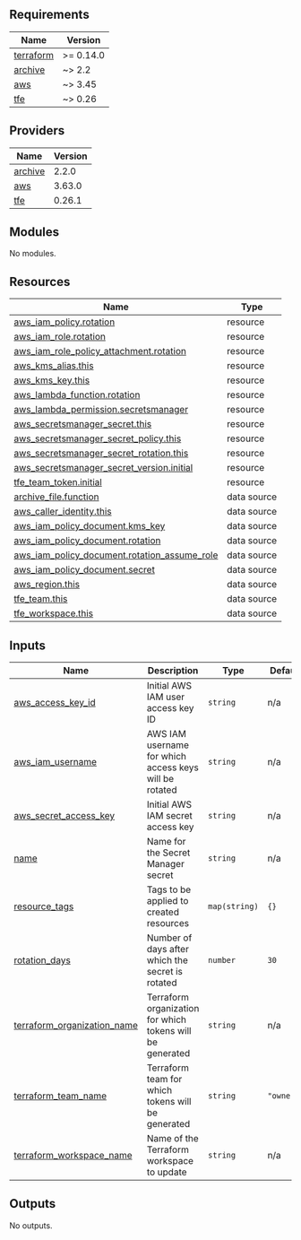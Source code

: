<!-- BEGIN_TF_DOCS -->
## Requirements

| Name | Version |
|------|---------|
| <a name="requirement_terraform"></a> [terraform](#requirement\_terraform) | >= 0.14.0 |
| <a name="requirement_archive"></a> [archive](#requirement\_archive) | ~> 2.2 |
| <a name="requirement_aws"></a> [aws](#requirement\_aws) | ~> 3.45 |
| <a name="requirement_tfe"></a> [tfe](#requirement\_tfe) | ~> 0.26 |

## Providers

| Name | Version |
|------|---------|
| <a name="provider_archive"></a> [archive](#provider\_archive) | 2.2.0 |
| <a name="provider_aws"></a> [aws](#provider\_aws) | 3.63.0 |
| <a name="provider_tfe"></a> [tfe](#provider\_tfe) | 0.26.1 |

## Modules

No modules.

## Resources

| Name | Type |
|------|------|
| [aws_iam_policy.rotation](https://registry.terraform.io/providers/hashicorp/aws/latest/docs/resources/iam_policy) | resource |
| [aws_iam_role.rotation](https://registry.terraform.io/providers/hashicorp/aws/latest/docs/resources/iam_role) | resource |
| [aws_iam_role_policy_attachment.rotation](https://registry.terraform.io/providers/hashicorp/aws/latest/docs/resources/iam_role_policy_attachment) | resource |
| [aws_kms_alias.this](https://registry.terraform.io/providers/hashicorp/aws/latest/docs/resources/kms_alias) | resource |
| [aws_kms_key.this](https://registry.terraform.io/providers/hashicorp/aws/latest/docs/resources/kms_key) | resource |
| [aws_lambda_function.rotation](https://registry.terraform.io/providers/hashicorp/aws/latest/docs/resources/lambda_function) | resource |
| [aws_lambda_permission.secretsmanager](https://registry.terraform.io/providers/hashicorp/aws/latest/docs/resources/lambda_permission) | resource |
| [aws_secretsmanager_secret.this](https://registry.terraform.io/providers/hashicorp/aws/latest/docs/resources/secretsmanager_secret) | resource |
| [aws_secretsmanager_secret_policy.this](https://registry.terraform.io/providers/hashicorp/aws/latest/docs/resources/secretsmanager_secret_policy) | resource |
| [aws_secretsmanager_secret_rotation.this](https://registry.terraform.io/providers/hashicorp/aws/latest/docs/resources/secretsmanager_secret_rotation) | resource |
| [aws_secretsmanager_secret_version.initial](https://registry.terraform.io/providers/hashicorp/aws/latest/docs/resources/secretsmanager_secret_version) | resource |
| [tfe_team_token.initial](https://registry.terraform.io/providers/hashicorp/tfe/latest/docs/resources/team_token) | resource |
| [archive_file.function](https://registry.terraform.io/providers/hashicorp/archive/latest/docs/data-sources/file) | data source |
| [aws_caller_identity.this](https://registry.terraform.io/providers/hashicorp/aws/latest/docs/data-sources/caller_identity) | data source |
| [aws_iam_policy_document.kms_key](https://registry.terraform.io/providers/hashicorp/aws/latest/docs/data-sources/iam_policy_document) | data source |
| [aws_iam_policy_document.rotation](https://registry.terraform.io/providers/hashicorp/aws/latest/docs/data-sources/iam_policy_document) | data source |
| [aws_iam_policy_document.rotation_assume_role](https://registry.terraform.io/providers/hashicorp/aws/latest/docs/data-sources/iam_policy_document) | data source |
| [aws_iam_policy_document.secret](https://registry.terraform.io/providers/hashicorp/aws/latest/docs/data-sources/iam_policy_document) | data source |
| [aws_region.this](https://registry.terraform.io/providers/hashicorp/aws/latest/docs/data-sources/region) | data source |
| [tfe_team.this](https://registry.terraform.io/providers/hashicorp/tfe/latest/docs/data-sources/team) | data source |
| [tfe_workspace.this](https://registry.terraform.io/providers/hashicorp/tfe/latest/docs/data-sources/workspace) | data source |

## Inputs

| Name | Description | Type | Default | Required |
|------|-------------|------|---------|:--------:|
| <a name="input_aws_access_key_id"></a> [aws\_access\_key\_id](#input\_aws\_access\_key\_id) | Initial AWS IAM user access key ID | `string` | n/a | yes |
| <a name="input_aws_iam_username"></a> [aws\_iam\_username](#input\_aws\_iam\_username) | AWS IAM username for which access keys will be rotated | `string` | n/a | yes |
| <a name="input_aws_secret_access_key"></a> [aws\_secret\_access\_key](#input\_aws\_secret\_access\_key) | Initial AWS IAM secret access key | `string` | n/a | yes |
| <a name="input_name"></a> [name](#input\_name) | Name for the Secret Manager secret | `string` | n/a | yes |
| <a name="input_resource_tags"></a> [resource\_tags](#input\_resource\_tags) | Tags to be applied to created resources | `map(string)` | `{}` | no |
| <a name="input_rotation_days"></a> [rotation\_days](#input\_rotation\_days) | Number of days after which the secret is rotated | `number` | `30` | no |
| <a name="input_terraform_organization_name"></a> [terraform\_organization\_name](#input\_terraform\_organization\_name) | Terraform organization for which tokens will be generated | `string` | n/a | yes |
| <a name="input_terraform_team_name"></a> [terraform\_team\_name](#input\_terraform\_team\_name) | Terraform team for which tokens will be generated | `string` | `"owners"` | no |
| <a name="input_terraform_workspace_name"></a> [terraform\_workspace\_name](#input\_terraform\_workspace\_name) | Name of the Terraform workspace to update | `string` | n/a | yes |

## Outputs

No outputs.
<!-- END_TF_DOCS -->